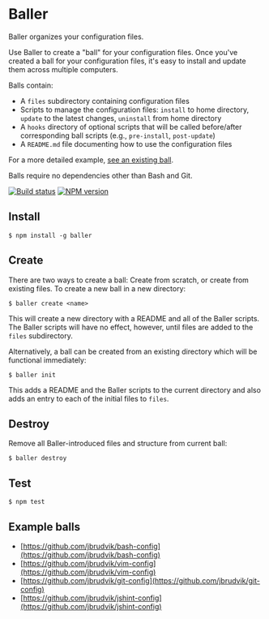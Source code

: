 # Baller

Baller organizes your configuration files.

Use Baller to create a "ball" for your configuration files. Once you've created a ball for your configuration files, it's easy to install and update them across multiple computers.

Balls contain:

- A `files` subdirectory containing configuration files
- Scripts to manage the configuration files: `install` to home directory, `update` to the latest changes, `uninstall` from home directory
- A `hooks` directory of optional scripts that will be called before/after corresponding ball scripts (e.g., `pre-install`, `post-update`)
- A `README.md` file documenting how to use the configuration files

For a more detailed example, [see an existing ball](https://github.com/jbrudvik/vim-config).

Balls require no dependencies other than Bash and Git.

[![Build status](https://drone.io/github.com/jbrudvik/baller/status.png)](https://drone.io/github.com/jbrudvik/baller/latest)
[![NPM version](http://img.shields.io/npm/v/baller.svg)](https://www.npmjs.org/package/baller)


## Install

    $ npm install -g baller


## Create

There are two ways to create a ball: Create from scratch, or create from existing files. To create a new ball in a new directory:

    $ baller create <name>

This will create a new directory with a README and all of the Baller scripts. The Baller scripts will have no effect, however, until files are added to the `files` subdirectory.

Alternatively, a ball can be created from an existing directory which will be functional immediately:

    $ baller init

This adds a README and the Baller scripts to the current directory and also adds an entry to each of the initial files to `files`.


## Destroy

Remove all Baller-introduced files and structure from current ball:

    $ baller destroy


## Test

    $ npm test


## Example balls

- [https://github.com/jbrudvik/bash-config](https://github.com/jbrudvik/bash-config)
- [https://github.com/jbrudvik/vim-config](https://github.com/jbrudvik/vim-config)
- [https://github.com/jbrudvik/git-config](https://github.com/jbrudvik/git-config)
- [https://github.com/jbrudvik/jshint-config](https://github.com/jbrudvik/jshint-config)
